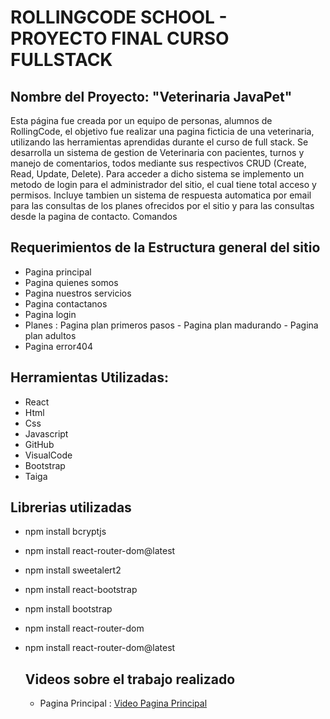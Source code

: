 # ROLLINGCODE SCHOOL - PROYECTO FINAL CURSO FULLSTACK
## Nombre del Proyecto: "Veterinaria JavaPet"

Esta página fue creada por un equipo de personas, alumnos de RollingCode, el objetivo fue realizar una pagina ficticia de una veterinaria, 
utilizando las herramientas aprendidas durante el curso de full stack.
Se desarrolla un sistema de gestion de Veterinaria con pacientes, turnos y manejo de comentarios, todos mediante sus respectivos CRUD (Create, Read, Update, Delete). 
Para acceder a dicho sistema se implemento un metodo de login para el administrador del sitio, el cual tiene total acceso y permisos.
Incluye tambien un sistema de respuesta automatica por email para las consultas de los planes ofrecidos por el sitio y para las consultas desde la pagina de contacto.
Comandos

## Requerimientos de la Estructura general del sitio
- Pagina principal
- Pagina quienes somos
- Pagina nuestros servicios
- Pagina contactanos
- Pagina login
- Planes : Pagina plan primeros pasos - Pagina plan madurando - Pagina plan adultos
- Pagina error404

## Herramientas Utilizadas:

- React
- Html
- Css
- Javascript
- GitHub
- VisualCode
- Bootstrap
- Taiga 

## Librerias utilizadas

- npm install bcryptjs
- npm install react-router-dom@latest
- npm install sweetalert2
- npm install react-bootstrap 
- npm install bootstrap
- npm install react-router-dom
- npm install react-router-dom@latest

  ## Videos sobre el trabajo realizado
  - Pagina Principal :
[Video Pagina Principal](https://youtu.be/bCk5Yqvvips)

  

## 
